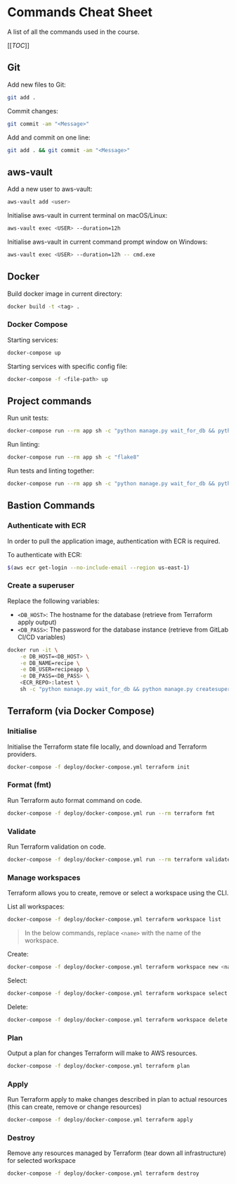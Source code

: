 # Commands Cheat Sheet <!-- NOTOC -->


A list of all the commands used in the course.

[[_TOC_]]

## Git

Add new files to Git:

```bash
git add .
```

Commit changes:

```bash
git commit -am "<Message>"
```

Add and commit on one line:

```bash
git add . && git commit -am "<Message>"
```


## aws-vault

Add a new user to aws-vault:

```bash
aws-vault add <user>
```

Initialise aws-vault in current terminal on macOS/Linux:

```bash
aws-vault exec <USER> --duration=12h
```

Initialise aws-vault in current command prompt window on Windows:

```bash
aws-vault exec <USER> --duration=12h -- cmd.exe
```


## Docker

Build docker image in current directory:

```bash
docker build -t <tag> .
```

### Docker Compose

Starting services:

```bash
docker-compose up
```

Starting services with specific config file:

```bash
docker-compose -f <file-path> up
```

## Project commands

Run unit tests:

```bash
docker-compose run --rm app sh -c "python manage.py wait_for_db && python manage.py test"
```

Run linting:

```bash
docker-compose run --rm app sh -c "flake8"
```

Run tests and linting together:

```bash
docker-compose run --rm app sh -c "python manage.py wait_for_db && python manage.py test && flake8"
```

## Bastion Commands

### Authenticate with ECR

In order to pull the application image, authentication with ECR is required.

To authenticate with ECR:

```sh
$(aws ecr get-login --no-include-email --region us-east-1)
```

### Create a superuser 

Replace the following variables:
 * `<DB_HOST>`: The hostname for the database (retrieve from Terraform apply output)
 * `<DB_PASS>`: The password for the database instance (retrieve from GitLab CI/CD variables)

```bash
docker run -it \
    -e DB_HOST=<DB_HOST> \
    -e DB_NAME=recipe \
    -e DB_USER=recipeapp \
    -e DB_PASS=<DB_PASS> \
    <ECR_REPO>:latest \
    sh -c "python manage.py wait_for_db && python manage.py createsuperuser"
```

## Terraform (via Docker Compose)

### Initialise

Initialise the Terraform state file locally, and download and Terraform providers.

```sh
docker-compose -f deploy/docker-compose.yml terraform init
```

### Format (fmt)

Run Terraform auto format command on code.

```sh
docker-compose -f deploy/docker-compose.yml run --rm terraform fmt
```

### Validate

Run Terraform validation on code.

```sh
docker-compose -f deploy/docker-compose.yml run --rm terraform validate
```

### Manage workspaces

Terraform allows you to create, remove or select a workspace using the CLI.

List all workspaces:

```sh
docker-compose -f deploy/docker-compose.yml terraform workspace list
```

 > In the below commands, replace `<name>` with the name of the workspace.

Create:

```sh
docker-compose -f deploy/docker-compose.yml terraform workspace new <name>
```

Select:

```sh
docker-compose -f deploy/docker-compose.yml terraform workspace select <name>
```

Delete:

```sh
docker-compose -f deploy/docker-compose.yml terraform workspace delete <name>
```


### Plan

Output a plan for changes Terraform will make to AWS resources.

```sh
docker-compose -f deploy/docker-compose.yml terraform plan
```

### Apply

Run Terraform apply to make changes described in plan to actual resources (this can create, remove or change resources)

```sh
docker-compose -f deploy/docker-compose.yml terraform apply
```

### Destroy

Remove any resources managed by Terraform (tear down all infrastructure) for selected workspace

```sh
docker-compose -f deploy/docker-compose.yml terraform destroy
```





